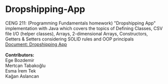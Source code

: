 # Dropshipping-App
CENG 211: (Programming Fundamentals homework) "Dropshipping App" implementation with Java which covers the topics of Defining Classes, CSV file I/O (helper classes), Arrays, 2-dimensional Arrays, Constructors, Getters & Setters considering SOLID rules and OOP principals  <br />
[Document: Dropshipping App](https://drive.google.com/file/d/1bA_x4YwXqmRnhkSoiYTSO30KfEHkxunf/view?usp=sharing) <br /> <br />
**Contributors:** <br />
Ege Bozdemir <br />
Mertcan Tabakoğlu <br />
Esma İrem Tek <br />
Kağan Aslancan 
